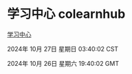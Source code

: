 # 学习中心 colearnhub
[学习中心](http://219.139.197.74:56308/colearnhub/)

2024年 10月 27日 星期日 03:40:02 CST

2024年 10月 26日 星期六 19:40:02 GMT
